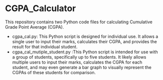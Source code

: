 # CGPA_Calculator

This repository contains two Python code files for calculating Cumulative Grade Point Average (CGPA).
+ cgpa_cal.py: This Python script is designed for individual use. It allows a single user to input their marks, calculates their CGPA, and provides the result for that individual student.
+ cgpa_cal_mutiple_student.py :This Python script is intended for use with a group of students, specifically up to five students. It likely allows multiple users to input their marks, calculates the CGPA for each student, and may even generate a bar graph to visually represent the CGPAs of these students for comparison.
